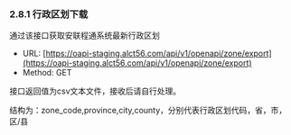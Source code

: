 ### 2.8.1 行政区划下载

通过该接口获取安联程通系统最新行政区划

* URL: [https://oapi-staging.alct56.com/api/v1/openapi/zone/export](https://oapi-staging.alct56.com/api/v1/openapi/zone/export)
* Method: GET

接口返回值为csv文本文件，接收后请自行处理。

结构为：zone\_code,province,city,county，分别代表行政区划代码，省，市，区/县

